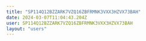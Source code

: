 ```yaml
---
title: "SP114Q12BZZARK7VZQ16ZBFRMNK3VXX3HZVX73BAH"
date: 2024-03-07T11:04:43.204Z
user: SP114Q12BZZARK7VZQ16ZBFRMNK3VXX3HZVX73BAH
layout: "users"
---
```

    